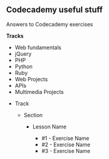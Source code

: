 </head>

<h2>Codecademy useful stuff</h2>

Answers to Codecademy exercises

<strong>Tracks</strong>
<ul>
<li>Web fundamentals</li>
<li>jQuery</li>
<li>PHP</li>
<li>Python</li>
<li>Ruby</li>
<li>Web Projects</li>
<li>APIs</li>
<li>Multimedia Projects</li>
</ul>

<div class="tree" id="first">
<ul>
	<li>Track
	<div class="tree">
		<ul>
		<li>Section
		<div class="tree">
			<ul>
				<li>Lesson Name
				<div class="tree">
					<ul>
						<li>#1 - Exercise Name</li>
						<li>#2 - Exercise Name</li>
						<li>#3 - Exercise Name</li>
						</ul>
						</div>
		</li>
		</ul>
		</div>
	</li>
	</ul>
	</div>
</li>
</ul>
</div>
